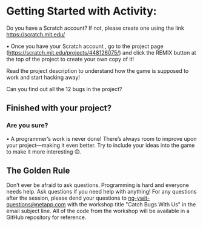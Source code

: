 # Getting Started with Activity:
Do you have a Scratch account? If not, please create one using the link https://scratch.mit.edu/

•	Once you have your Scratch account , go to the project page (https://scratch.mit.edu/projects/448126075/) <project will be made available shortly before the start of the session> and click the REMIX button at the top of the project to create your own copy of it!

Read the project description to understand how the game is supposed to work and start hacking away!

Can you find out all the 12 bugs in the project?


## Finished with your project?
### Are you sure?
•	A programmer’s work is never done! There’s always room to improve upon your project—making it even better. Try to include your ideas into the game to make it more interesting 😊.

## The Golden Rule
Don’t ever be afraid to ask questions. Programming is hard and everyone needs help. Ask questions if you need help with anything! For any questions after the session, please dend your questions to ng-ywit-questions@netapp.com with the workshop title "Catch Bugs With Us" in the email subject line. All of the code from the workshop will be available in a GitHub repository for reference.
